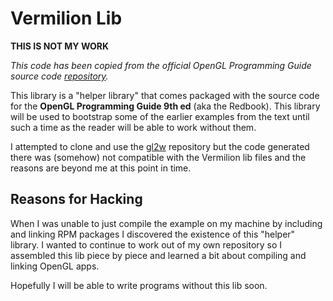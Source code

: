 # Vermilion Lib

**THIS IS NOT MY WORK**

_This code has been copied from the official OpenGL Programming Guide source code [repository](https://github.com/openglredbook/examples)._

This library is a "helper library" that comes packaged with the source code for the __OpenGL Programming Guide 9th ed__ (aka the Redbook). This library will be used to bootstrap some of the earlier examples from the text until such a time as the reader will be able to work without them.

I attempted to clone and use the [gl2w](https://github.com/skaslev/gl3w) repository but the code generated there was (somehow) not compatible with the Vermilion lib files and the reasons are beyond me at this point in time.

## Reasons for Hacking

When I was unable to just compile the example on my machine by including and linking RPM packages I discovered the existence of this "helper" library. I wanted to continue to work out of my own repository so I assembled this lib piece by piece and learned a bit about compiling and linking OpenGL apps.

Hopefully I will be able to write programs without this lib soon.
